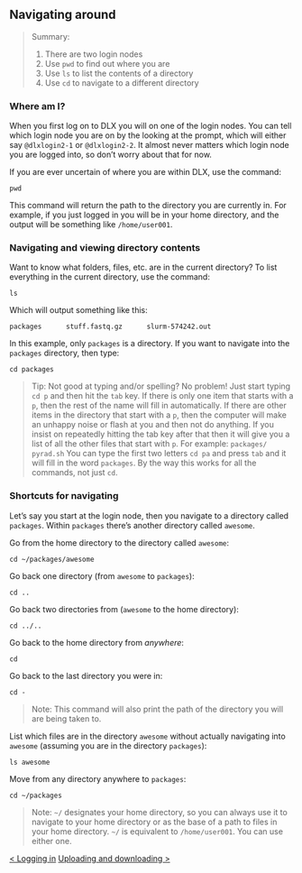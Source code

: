 ## Navigating around

> Summary:
> 1. There are two login nodes
> 2. Use `pwd` to find out where you are
> 3. Use `ls` to list the contents of a directory
> 4. Use `cd` to navigate to a different directory

### Where am I?

When you first log on to DLX you will on one of the login nodes. You can tell which login node you are on by the looking at the prompt, which will either say `@dlxlogin2-1` or `@dlxlogin2-2`. It almost never matters which login node you are logged into, so don’t worry about that for now.

If you are ever uncertain of where you are within DLX, use the command:
```
pwd
```
This command will return the path to the directory you are currently in. For example, if you just logged in you will be in your home directory, and the output will be something like `/home/user001`.

### Navigating and viewing directory contents

Want to know what folders, files, etc. are in the current directory? To list everything in the current directory, use the command:
```
ls
```

Which will output something like this:
```
packages      stuff.fastq.gz      slurm-574242.out
```

In this example, only `packages` is a directory. If you want to navigate into the `packages` directory, then type:
```
cd packages
```

> Tip: Not good at typing and/or spelling? No problem! Just start typing `cd p` and then hit the `tab` key. If there is only one item that starts with a `p`, then the rest of the name will fill in automatically. If there are other items in the directory that start with a `p`, then the computer will make an unhappy noise or flash at you and then not do anything. If you insist on repeatedly hitting the tab key after that then it will give you a list of all the other files that start with `p`. For example:
> 	`packages/     pyrad.sh`
> You can type the first two letters `cd pa` and press `tab` and it will fill in the word `packages`. By the way this works for all the commands, not just `cd`.


### Shortcuts for navigating

Let’s say you start at the login node, then you navigate to a directory called `packages`. Within `packages` there’s another directory called `awesome`. 

Go from the home directory to the directory called `awesome`:
```
cd ~/packages/awesome
```

Go back one directory (from `awesome` to `packages`):
```
cd ..
```

Go back two directories from (`awesome` to the home directory):
```
cd ../..
```

Go back to the home directory from *anywhere*:
```
cd
```

Go back to the last directory you were in:
```
cd -
```

> Note: This command will also print the path of the directory you will are being taken to.

List which files are in the directory `awesome` without actually navigating into `awesome` (assuming you are in the directory `packages`):
```
ls awesome
```

Move from any directory anywhere to `packages`:
```
cd ~/packages
```
> Note: `~/` designates your home directory, so you can always use it to navigate to your home directory or as the base of a path to files in your home directory. `~/` is equivalent to `/home/user001`. You can use either one.

[\< Logging in](login.html)   [Uploading and downloading \>](uploading.html)
